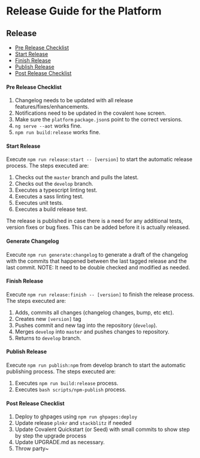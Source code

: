 # Release Guide for the Platform

## Release

* [Pre Release Checklist](#pre-release-checklist)
* [Start Release](#start-release)
* [Finish Release](#finish-release) 
* [Publish Release](#publish-release)
* [Post Release Checklist](#post-release-checklist)

#### Pre Release Checklist

1. Changelog needs to be updated with all release features/fixes/enhancements.
2. Notifications need to be updated in the covalent `home` screen.
3. Make sure the `platform` `package.json`s point to the correct versions.
4. `ng serve --aot` works fine.
5. `npm run build:release` works fine.

#### Start Release

Execute `npm run release:start -- [version]` to start the automatic release process. The steps executed are:
  1. Checks out the `master` branch and pulls the latest.
  2. Checks out the `develop` branch.
  3. Executes a typescript linting test.
  4. Executes a sass linting test.
  5. Executes unit tests.
  6. Executes a build release test.

The release is published in case there is a need for any additional tests, version fixes or bug fixes. This can be added before it is actually released.

#### Generate Changelog

Execute `npm run generate:changelog` to generate a draft of the changelog with the commits that happened between the last tagged release and the last commit. NOTE: It need to be double checked and modified as needed.

#### Finish Release

Execute `npm run release:finish -- [version]` to finish the release process. The steps executed are:
  1. Adds, commits all changes (changelog changes, bump, etc etc).
  2. Creates new `[version]` tag
  3. Pushes commit and new tag into the repository (`develop`).
  5. Merges `develop` into `master` and pushes changes to repository.
  5. Returns to `develop` branch.

#### Publish Release

Execute `npm run publish:npm` from develop branch to start the automatic publishing process. The steps executed are:
  1. Executes `npm run build:release` process.
  2. Executes `bash scripts/npm-publish` process.

#### Post Release Checklist

1. Deploy to ghpages using `npm run ghpages:deploy`
2. Update release `plnkr` and `stackblitz` if needed
3. Update Covalent Quickstart (or Seed) with small commits to show step by step the upgrade process
4. Update UPGRADE.md as necessary.
5. Throw party~
